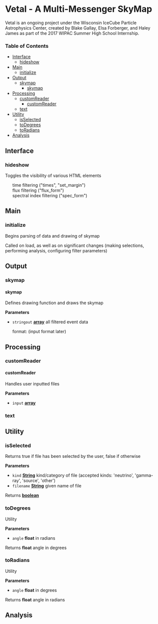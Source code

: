 <!-- Generated by documentation.js. Update this documentation by updating the source code. -->
# Vetal - A Multi-Messenger SkyMap

Vetal is an ongoing project under the Wisconsin IceCube Particle Astrophysics Center, created by Blake Gallay, Elsa Forberger, and Haley James as part of the 2017 WIPAC Summer High School Internship.

### Table of Contents

-   [Interface](#interface)
    -   [hideshow](#hideshow)
-   [Main](#main)
    -   [initialize](#initialize)
-   [Output](#output)
    -   [skymap](#skymap)
        -   [skymap](#skymap-1)
-   [Processing](#processing)
    -   [customReader](#customreader)
        -   [customReader](#customreader-1)
    -   [text](#text)
-   [Utility](#utility)
    -   [isSelected](#isselected)
    -   [toDegrees](#todegrees)
    -   [toRadians](#toradians)
-   [Analysis](#analysis)

## Interface

### hideshow

Toggles the visibility of various HTML elements

<ul style="list-style: none;">
 <li> time filtering ("times", "set_margin")
 <li> flux filtering ("flux_form")
 <li> spectral index filtering ("spec_form")
</ul>

## Main

### initialize

Begins parsing of data and drawing of skymap <p>
Called on load, as well as on significant changes (making selections, performing analysis, configuring filter parameters)

## Output

### skymap

#### skymap

Defines drawing function and draws the skymap

**Parameters**

-   `stringout` **[array](https://developer.mozilla.org/docs/Web/JavaScript/Reference/Global_Objects/Array)** all filtered event data<p> format: (input format later)

## Processing

### customReader

#### customReader

Handles user inputted files

**Parameters**

-   `input` **[array](https://developer.mozilla.org/docs/Web/JavaScript/Reference/Global_Objects/Array)** 

### text

## Utility

### isSelected

Returns true if file has been selected by the user, false if otherwise

**Parameters**

-   `kind` **[String](https://developer.mozilla.org/docs/Web/JavaScript/Reference/Global_Objects/String)** kind/category of file (accepted kinds: 'neutrino', 'gamma-ray', 'source', 'other')
-   `filename` **[String](https://developer.mozilla.org/docs/Web/JavaScript/Reference/Global_Objects/String)** given name of file

Returns **[boolean](https://developer.mozilla.org/docs/Web/JavaScript/Reference/Global_Objects/Boolean)** 

### toDegrees

Utility

**Parameters**

-   `angle` **float** in radians

Returns **float** angle in degrees

### toRadians

Utility

**Parameters**

-   `angle` **float** in degrees

Returns **float** angle in radians

## Analysis
